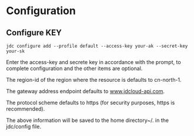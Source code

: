 # Configuration #
## Configure KEY ##


    jdc configure add --profile default --access-key your-ak --secret-key your-sk


Enter the access-key and secrete key in accordance with the prompt, to complete configuration and the other items are optional.

The region-id of the region where the resource is defaults to cn-north-1.

The gateway address endpoint defaults to www.jdcloud-api.com.

The protocol scheme defaults to https (for security purposes, https is recommended).

The above information will be saved to the home directory~/. in the jdc/config file.
